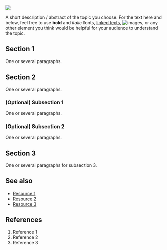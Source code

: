 ![](https://www.google.com/search?q=washington+men%27s+basketball&sca_esv=75eba5d28b097118&rlz=1C5CHFA_enUS1051US1051&udm=2&biw=1920&bih=958&ei=k_-FZ_JSnJrQ8Q-tjYrQBg&ved=0ahUKEwiy6IO4xvSKAxUcDTQIHa2GAmoQ4dUDCBE&uact=5&oq=washington+men%27s+basketball&gs_lp=EgNpbWciG3dhc2hpbmd0b24gbWVuJ3MgYmFza2V0YmFsbDIGEAAYBxgeMgYQABgHGB4yCBAAGAcYChgeMggQABiABBixAzIIEAAYBxgKGB4yCBAAGAcYChgeMggQABgHGAoYHjIFEAAYgAQyBRAAGIAEMgUQABiABEiPElC2BliREHACeACQAQCYAUqgAYUEqgECMTC4AQPIAQD4AQGYAgqgArIDwgINEAAYgAQYsQMYQxiKBcICBxAAGIAEGAqYAwCIBgGSBwIxMKAH-GM&sclient=img#vhid=78iFPDHpXugE9M&vssid=mosaic)

A short description / abstract of the topic you choose. For the text here and below, feel free to use **bold** and *italic* fonts, [linked texts](url),  ![images](url), or any other element you think would be helpful for your audience to understand the topic.


## Section 1
One or several paragraphs.

## Section 2
One or several paragraphs.
### (Optional) Subsection 1
One or several paragraphs.
### (Optional) Subsection 2
One or several paragraphs.

## Section 3
One or several paragraphs for subsection 3.

## See also
- [Resource 1](url)
- [Resource 2](url)
- [Resource 3](url)

## References
1. Reference 1
2. Reference 2
3. Reference 3
